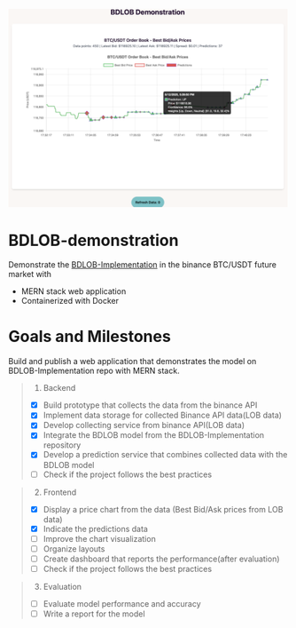 
![Preview of BDLOB-demonstration](documents/Graph.png)


# BDLOB-demonstration

Demonstrate the [BDLOB-Implementation](https://github.com/cka09191/BDLOB-Implementation) in the binance BTC/USDT future market with
- MERN stack web application
- Containerized with Docker


# Goals and Milestones
Build and publish a web application that demonstrates the model on BDLOB-Implementation repo with MERN stack.
> 1. Backend
>- [x] Build prototype that collects the data from the binance API
>- [x] Implement data storage for collected Binance API data(LOB data)
>- [x] Develop collecting service from binance API(LOB data)
>- [x] Integrate the BDLOB model from the BDLOB-Implementation repository
>- [x] Develop a prediction service that combines collected data with the BDLOB model
>- [ ] Check if the project follows the best practices

> 2. Frontend
>- [x] Display a price chart from the data (Best Bid/Ask prices from LOB data)
>- [x] Indicate the predictions data
>- [ ] Improve the chart visualization
>- [ ] Organize layouts
>- [ ] Create dashboard that reports the performance(after evaluation)
>- [ ] Check if the project follows the best practices

> 3. Evaluation
>- [ ] Evaluate model performance and accuracy
>- [ ] Write a report for the model
